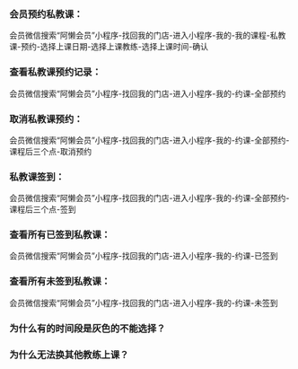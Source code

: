 ### 会员预约私教课：

会员微信搜索“阿懒会员”小程序-找回我的门店-进入小程序-我的-我的课程-私教课-预约-选择上课日期-选择上课教练-选择上课时间-确认

### 查看私教课预约记录：

会员微信搜索“阿懒会员”小程序-找回我的门店-进入小程序-我的-约课-全部预约

### 取消私教课预约：

会员微信搜索“阿懒会员”小程序-找回我的门店-进入小程序-我的-约课-全部预约-课程后三个点-取消预约

### 私教课签到：

会员微信搜索“阿懒会员”小程序-找回我的门店-进入小程序-我的-约课-全部预约-课程后三个点-签到

### 查看所有已签到私教课：

会员微信搜索“阿懒会员”小程序-找回我的门店-进入小程序-我的-约课-已签到

### 查看所有未签到私教课：

会员微信搜索“阿懒会员”小程序-找回我的门店-进入小程序-我的-约课-未签到

### 为什么有的时间段是灰色的不能选择？

### 为什么无法换其他教练上课？